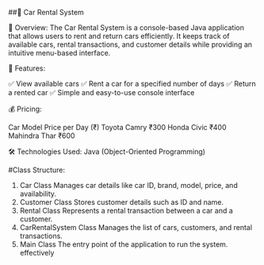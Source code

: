 ##🚗 Car Rental System

📌 Overview:
The Car Rental System is a console-based Java application that allows users to rent and return cars efficiently. It keeps track of available cars, rental transactions, and customer details while providing an intuitive menu-based interface.

🎯 Features:


✅ View available cars
✅ Rent a car for a specified number of days
✅ Return a rented car
✅ Simple and easy-to-use console interface

💰 Pricing:

Car Model	Price per Day (₹)
Toyota Camry	₹300
Honda Civic	₹400
Mahindra Thar	₹600

🛠 Technologies Used:
Java (Object-Oriented Programming)

#Class Structure:
1. Car Class
Manages car details like car ID, brand, model, price, and availability.
2. Customer Class
Stores customer details such as ID and name.
3. Rental Class
Represents a rental transaction between a car and a customer.
4. CarRentalSystem Class
Manages the list of cars, customers, and rental transactions.
5. Main Class
The entry point of the application to run the system. effectively
